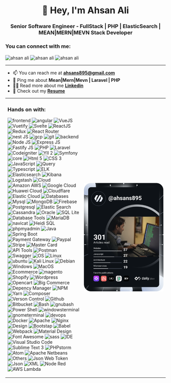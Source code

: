<h1 align="center" dir="auto">👋 Hey, I'm Ahsan Ali</h1>

<h3 align="center" dir="auto">Senior Software Engineer - FullStack | PHP | ElasticSearch | MEAN|MERN|MEVN Stack Developer</h3>

<h3 align="left" dir="auto">You can connect with me:</h3>
<p>
    <a href="https://www.linkedin.com/in/ahsan-sheikh-809812117" rel="nofollow" style="text-decoration: none;">
        <img align="center"
            src="https://img.shields.io/badge/LinkedIn-0077B5?style=for-the-badge&logo=linkedin&logoColor=white"
            alt="ahsan ali" height="20" width="55">
    </a>
    <a href="https://www.hackerrank.com/ahsans895" rel="nofollow" style="text-decoration: none;">
        <img align="center"
            src="https://img.shields.io/badge/-Hackerrank-2EC866?style=for-the-badge&logo=HackerRank&logoColor=white"
            alt="ahsan ali" height="20" width="55">
    </a>
    <a href="mailto:email@example.com" style="text-decoration: none;">
        <img align="center"
            src="https://img.shields.io/badge/Gmail-D14836?style=for-the-badge&logo=gmail&logoColor=white"
            alt="ahsan ali" height="20" width="55">
    </a>
</p>

<hr/>

<ul align="left">
<!--     <li>🔭 I’m currently working on <strong><a href="https://svelte.dev">Svelte</a></strong></li> -->
    <li>📫 You can reach me at <strong><a href="mailto:email@example.com">ahsans895@gmail.com</a></strong></li>
    <li>💬 Ping me about <strong>Mean|Mern|Mevn | Laravel | PHP</strong></li>
    <li>👨‍💻 Read more about me <strong><a href="https://www.linkedin.com/in/ahsan-sheikh-809812117">Linkedin</a></strong></li>
    <li>📙 Check out my <strong><a href="https://docs.google.com/document/d/1ZyriP785_jejysJX4S9HP_uY_eeYzhXMMa9tcOQnfyM/edit#heading=h.w5bmpx157f3t">Resume</a></strong></li>
</ul>

<table>
    <tbody>
        <tr>            
            <td border="0">
                <h3>Hands on with:</h3>
                <p align="left" dir="auto">
                    <img src="https://img.shields.io/badge/!frontend-white?style=for-the-badge" alt="frontend">
                    <a href="https://angular.io" rel="nofollow" style="text-decoration: none;">
                        <img src="https://cdn.simpleicons.org/angular" alt="angular" width="30" height="30">
                    </a>
                    <a href="https://getbootstrap.com" rel="nofollow" style="text-decoration: none;">
                        <img src="https://cdn.simpleicons.org/vue.js" alt="VueJS" width="30" height="30">
                    </a>
                    <a href="https://www.chartjs.org" rel="nofollow" style="text-decoration: none;">
                        <img src="https://cdn.simpleicons.org/vuetify" alt="Vuetify" width="30" height="30">
                    </a>
                    <a href="https://www.w3schools.com/css/" rel="nofollow" style="text-decoration: none;">
                        <img src="https://cdn.simpleicons.org/svelte" alt="Svelte" width="30" height="30">
                    </a>
                    <a href="https://www.docker.com/" rel="nofollow" style="text-decoration: none;">
                        <img src="https://cdn.simpleicons.org/react" alt="ReactJS" width="30" height="30">
                    </a>
                    <a href="https://www.elastic.co" rel="nofollow" style="text-decoration: none;">
                        <img src="https://cdn.simpleicons.org/redux" alt="Redux" width="30" height="30">
                    </a>
                    <a href="https://expressjs.com" rel="nofollow" style="text-decoration: none;">
                        <img src="https://cdn.simpleicons.org/reactrouter" alt="React Router" width="30" height="30">
                    </a>
                    <a href="https://firebase.google.com/" rel="nofollow" style="text-decoration: none;">
                        <img src="https://cdn.simpleicons.org/nestjs" alt="nest JS" width="30" height="30">
                    </a>
                    <a href="https://cloud.google.com" rel="nofollow" style="text-decoration: none;">
                        <img src="https://cdn.simpleicons.org/nextdotjs" alt="gcp" width="30" height="30">
                    </a>
                    <a href="https://git-scm.com/" rel="nofollow" style="text-decoration: none;">
                        <img src="https://cdn.simpleicons.org/chartdotjs" alt="git" width="30" height="30">
                    </a>
                    <img src="https://img.shields.io/badge/!backend-white?style=for-the-badge" alt="backend">
                    <a href="https://graphql.org" rel="nofollow" style="text-decoration: none;">
                        <img src="https://cdn.simpleicons.org/nodedotjs" alt="Node JS" width="30" height="30">
                    </a>
                    <a href="https://heroku.com" rel="nofollow" style="text-decoration: none;">
                        <img src="https://cdn.simpleicons.org/express" alt="Express JS" width="30" height="30">
                    </a>
                    <a href="https://www.w3.org/html/" rel="nofollow" style="text-decoration: none;">
                        <img src="https://cdn.simpleicons.org/fastify" alt="Fastify JS" width="30" height="30">
                    </a>
                    <a href="https://developer.mozilla.org/en-US/docs/Web/JavaScript" rel="nofollow" style="text-decoration: none;">
                        <img src="https://cdn.simpleicons.org/php" alt="PHP" width="30" height="30">
                    </a>
                    <a href="https://www.elastic.co/kibana" rel="nofollow" style="text-decoration: none;">
                        <img src="https://cdn.simpleicons.org/laravel" alt="Laravel" width="30" height="30">
                    </a>
                    <a href="https://www.linux.org/" rel="nofollow" style="text-decoration: none;">
                        <img src="https://cdn.simpleicons.org/codeigniter" alt="Codeigniter" width="30" height="30">
                    </a>
                    <a href="https://materializecss.com/" rel="nofollow" style="text-decoration: none;">
                        <img src="https://img.shields.io/badge/YII2-gray?style=for-the-badge" alt="YII 2" width="30" height="30">
                    </a>
                    <a href="https://www.mongodb.com/" rel="nofollow" style="text-decoration: none;">
                        <img src="https://cdn.simpleicons.org/symfony" alt="Symfony" width="30" height="30">
                    </a>                    
                    <img src="https://img.shields.io/badge/!core-white?style=for-the-badge" alt="core">
                    <a href="https://www.microsoft.com/en-us/sql-server" rel="nofollow" style="text-decoration: none;">
                        <img src="https://cdn.simpleicons.org/html5" alt="Html 5" width="30" height="30">
                    </a>
                    <a href="https://www.mysql.com/" rel="nofollow" style="text-decoration: none;">
                        <img src="https://cdn.simpleicons.org/css3" alt="CSS 3" width="30" height="30">
                    </a>
                    <a href="https://nextjs.org/" rel="nofollow" style="text-decoration: none;">
                        <img src="https://cdn.simpleicons.org/javaScript" alt="JavaScript" width="30"
                            height="30">
                    </a>
                    <a href="https://nodejs.org" rel="nofollow" style="text-decoration: none;">
                        <img src="https://cdn.simpleicons.org/jQuery" alt="jQuery" width="30" height="30">
                    </a>
                    <a href="https://www.oracle.com/" rel="nofollow" style="text-decoration: none;">
                        <img src="https://cdn.simpleicons.org/typescript" alt="Typescript" width="30"
                            height="30">
                    </a>
                    <img src="https://img.shields.io/badge/!ELK-white?style=for-the-badge" alt="ELK">
                    <a href="https://www.postgresql.org" rel="nofollow" style="text-decoration: none;">
                        <img src="https://cdn.simpleicons.org/elasticsearch" alt="Elasticsearch" width="30"
                            height="30">
                    </a>
                    <a href="https://postman.com" rel="nofollow" style="text-decoration: none;">
                        <img src="https://cdn.simpleicons.org/kibana" alt="Kibana" width="30" height="30">
                    </a>
                    <a href="https://www.python.org" rel="nofollow" style="text-decoration: none;">
                        <img src="https://cdn.simpleicons.org/logstash" alt="Logstash" width="30" height="30">
                    </a>                    
                    <img src="https://img.shields.io/badge/!Cloud-white?style=for-the-badge" alt="Cloud">
                    <a href="https://reactjs.org/" rel="nofollow" style="text-decoration: none;">
                        <img src="https://cdn.simpleicons.org/amazonaws" alt="Amazon AWS" width="30" height="30">
                    </a>
                    <a href="https://redux.js.org" rel="nofollow" style="text-decoration: none;">
                        <img src="https://cdn.simpleicons.org/googlecloud" alt="Google Cloud" width="30" height="30">
                    </a>
                    <a href="https://sass-lang.com" rel="nofollow" style="text-decoration: none;">
                        <img src="https://cdn.simpleicons.org/huawei" alt="Huawei Cloud" width="30" height="30">
                    </a>
                    <a href="https://www.sqlite.org/" rel="nofollow" style="text-decoration: none;">
                        <img src="https://cdn.simpleicons.org/cloudflare" alt="Cloudflare" width="30" height="30">
                    </a>
                    <a href="https://www.sqlite.org/" rel="nofollow" style="text-decoration: none;">
                        <img src="https://cdn.simpleicons.org/elasticcloud" alt="Elastic Cloud" width="30" height="30">
                    </a>                    
                    <img src="https://img.shields.io/badge/!Databases-white?style=for-the-badge" alt="Databases">
                    <a href="https://reactjs.org/" rel="nofollow" style="text-decoration: none;">
                        <img src="https://cdn.simpleicons.org/mysql" alt="Mysql" width="30" height="30">
                    </a>
                    <a href="https://www.sqlite.org/" rel="nofollow" style="text-decoration: none;">
                        <img src="https://cdn.simpleicons.org/mongoDB" alt="MongoDB" width="30" height="30">
                    </a>
                    <a href="https://www.sqlite.org/" rel="nofollow" style="text-decoration: none;">
                        <img src="https://cdn.simpleicons.org/firebase" alt="Firebase" width="30" height="30">
                    </a>
                    <a href="https://www.sqlite.org/" rel="nofollow" style="text-decoration: none;">
                        <img src="https://cdn.simpleicons.org/postgresql" alt="Postgresql" width="30" height="30">
                    </a>
                    <a href="https://www.sqlite.org/" rel="nofollow" style="text-decoration: none;">
                        <img src="https://cdn.simpleicons.org/elasticsearch" alt="Elastic Search" width="30" height="30">
                    </a>
                    <a href="https://www.sqlite.org/" rel="nofollow" style="text-decoration: none;">
                        <img src="https://cdn.simpleicons.org/apachecassandra" alt="Cassandra" width="30" height="30">
                    </a>
                    <a href="https://www.sqlite.org/" rel="nofollow" style="text-decoration: none;">
                        <img src="https://cdn.simpleicons.org/oracle" alt="Oracle" width="30" height="30">
                    </a>
                    <a href="https://www.sqlite.org/" rel="nofollow" style="text-decoration: none;">
                        <img src="https://cdn.simpleicons.org/sqlite" alt="SQL Lite" width="30" height="30">
                    </a>                    
                    <img src="https://img.shields.io/badge/!Database Tools-white?style=for-the-badge" alt="Database Tools">
                    <a href="https://sass-lang.com" rel="nofollow" style="text-decoration: none;">
                        <img src="https://cdn.simpleicons.org/mariaDB" alt="MariaDB" width="30" height="30">
                    </a>                        
                    <a href="https://sass-lang.com" rel="nofollow" style="text-decoration: none;">
                        <img src="https://img.shields.io/badge/navicat-green?style=for-the-badge" alt="navicat" width="40" height="25">
                    </a>
                    <a href="https://sass-lang.com" rel="nofollow" style="text-decoration: none;">
                        <img src="https://img.shields.io/badge/HeidiSQL-green?style=for-the-badge" alt="Heidi SQL" width="40" height="25">
                    </a>
                    <a href="https://sass-lang.com" rel="nofollow" style="text-decoration: none;">
                        <img src="https://cdn.simpleicons.org/phpmyadmin" alt="phpmyadmin" width="30" height="30">
                    </a>                    
                    <img src="https://img.shields.io/badge/!Java-white?style=for-the-badge" alt="Java">
                    <a href="https://sass-lang.com" rel="nofollow" style="text-decoration: none;">
                        <img src="https://cdn.simpleicons.org/springboot" alt="Spring Boot" width="30" height="30">
                    </a>
                    <img src="https://img.shields.io/badge/!payment gateway-white?style=for-the-badge" alt="Payment Gateway">
                    <a href="https://sass-lang.com" rel="nofollow" style="text-decoration: none;">
                        <img src="https://cdn.simpleicons.org/paypal" alt="Paypal" width="30" height="30">
                    </a>
                    <a href="https://sass-lang.com" rel="nofollow" style="text-decoration: none;">
                        <img src="https://cdn.simpleicons.org/stripe" alt="Stripe" width="30" height="30">
                    </a>
                    <a href="https://sass-lang.com" rel="nofollow" style="text-decoration: none;">
                        <img src="https://cdn.simpleicons.org/mastercard" alt="Master Card" width="30" height="30">
                    </a>                    
                    <img src="https://img.shields.io/badge/!API Tools-white?style=for-the-badge" alt="API Tools">
                    <a href="https://sass-lang.com" rel="nofollow" style="text-decoration: none;">
                        <img src="https://cdn.simpleicons.org/postman" alt="Postman" width="30" height="30">
                    </a>
                    <a href="https://sass-lang.com" rel="nofollow" style="text-decoration: none;">
                        <img src="https://cdn.simpleicons.org/swagger" alt="Swagger" width="30" height="30">
                    </a>                    
                    <img src="https://img.shields.io/badge/!OS-white?style=for-the-badge" alt="OS">
                    <a href="https://sass-lang.com" rel="nofollow" style="text-decoration: none;">
                        <img src="https://cdn.simpleicons.org/linux" alt="Linux" width="30" height="30">
                    </a>
                    <a href="https://sass-lang.com" rel="nofollow" style="text-decoration: none;">
                        <img src="https://cdn.simpleicons.org/Ubuntu" alt="ubuntu" width="30" height="30">
                    </a>
                    <a href="https://sass-lang.com" rel="nofollow" style="text-decoration: none;">
                        <img src="https://cdn.simpleicons.org/kalilinux" alt="Kali Linux" width="30" height="30">
                    </a>
                    <a href="https://sass-lang.com" rel="nofollow" style="text-decoration: none;">
                        <img src="https://cdn.simpleicons.org/debian" alt="Debian" width="30" height="30">
                    </a>
                    <a href="https://sass-lang.com" rel="nofollow" style="text-decoration: none;">
                        <img src="https://cdn.simpleicons.org/windows" alt="Windows" width="30" height="30">
                    </a>
                    <a href="https://sass-lang.com" rel="nofollow" style="text-decoration: none;">
                        <img src="https://cdn.simpleicons.org/macos" alt="MacOS" width="30" height="30">
                    </a>                    
                    <img src="https://img.shields.io/badge/!Ecommerce-white?style=for-the-badge" alt="Ecommerce">
                    <a href="https://sass-lang.com" rel="nofollow" style="text-decoration: none;">
                        <img src="https://cdn.simpleicons.org/magento" alt="magento" width="30" height="30">
                    </a>
                    <a href="https://sass-lang.com" rel="nofollow" style="text-decoration: none;">
                        <img src="https://cdn.simpleicons.org/shopify" alt="Shopify" width="30" height="30">
                    </a>
                    <a href="https://sass-lang.com" rel="nofollow" style="text-decoration: none;">
                        <img src="https://cdn.simpleicons.org/wordpress" alt="Wordpress" width="30" height="30">
                    </a>
                    <a href="https://sass-lang.com" rel="nofollow" style="text-decoration: none;">
                        <img src="https://img.shields.io/badge/opencart-gray?style=for-the-badge" alt="Opencart"  width="30" height="30">
                    </a>
                    <a href="https://sass-lang.com" rel="nofollow" style="text-decoration: none;">
                        <img src="https://cdn.simpleicons.org/bigcommerce" alt="Big Commerce" width="30" height="30">
                    </a>                    
                    <img src="https://img.shields.io/badge/!Depency Manager-white?style=for-the-badge" alt="Depency Manager">
                    <a href="https://sass-lang.com" rel="nofollow" style="text-decoration: none;">
                        <img src="https://cdn.simpleicons.org/npm" alt="NPM" width="30" height="30">
                    </a>
                    <a href="https://sass-lang.com" rel="nofollow" style="text-decoration: none;">
                        <img src="https://cdn.simpleicons.org/yarn" alt="Yarn" width="30" height="30">
                    </a>
                    <a href="https://sass-lang.com" rel="nofollow" style="text-decoration: none;">
                        <img src="https://cdn.simpleicons.org/composer" alt="Composer" width="30" height="30">
                    </a>                    
                    <img src="https://img.shields.io/badge/!Verson Control-white?style=for-the-badge" alt="Verson Control">
                    <a href="https://sass-lang.com" rel="nofollow" style="text-decoration: none;">
                        <img src="https://cdn.simpleicons.org/github" alt="Github" width="30" height="30">
                    </a>
                    <a href="https://sass-lang.com" rel="nofollow" style="text-decoration: none;">
                        <img src="https://cdn.simpleicons.org/bitbucket" alt="Bitbucket" width="30" height="30">
                    </a>                    
                    <img src="https://img.shields.io/badge/!Bash-white?style=for-the-badge" alt="Bash">
                    <a href="https://sass-lang.com" rel="nofollow" style="text-decoration: none;">
                        <img src="https://cdn.simpleicons.org/gnubash" alt="gnubash" width="30" height="30">
                    </a>
                    <a href="https://sass-lang.com" rel="nofollow" style="text-decoration: none;">
                        <img src="https://cdn.simpleicons.org/powershell" alt="Power Shell" width="30" height="30">
                    </a>
                    <a href="https://sass-lang.com" rel="nofollow" style="text-decoration: none;">
                        <img src="https://cdn.simpleicons.org/windowsterminal" alt="windowsterminal" width="30" height="30">
                    </a>
                    <a href="https://sass-lang.com" rel="nofollow" style="text-decoration: none;">
                        <img src="https://cdn.simpleicons.org/gnometerminal" alt="gnometerminal" width="30" height="30">
                    </a>                    
                    <img src="https://img.shields.io/badge/!devops-white?style=for-the-badge" alt="devops">
                    <a href="https://sass-lang.com" rel="nofollow" style="text-decoration: none;">
                        <img src="https://cdn.simpleicons.org/docker" alt="Docker" width="30" height="30">
                    </a>
                    <a href="https://sass-lang.com" rel="nofollow" style="text-decoration: none;">
                        <img src="https://cdn.simpleicons.org/apache" alt="Apache" width="30" height="30">
                    </a>
                    <a href="https://sass-lang.com" rel="nofollow" style="text-decoration: none;">
                        <img src="https://cdn.simpleicons.org/nginx" alt="Nginx" width="30" height="30">
                    </a>                    
                    <img src="https://img.shields.io/badge/!Design-white?style=for-the-badge" alt="Design">
                    <a href="https://sass-lang.com" rel="nofollow" style="text-decoration: none;">
                        <img src="https://cdn.simpleicons.org/bootstrap" alt="Bootstap" width="30" height="30">
                    </a>
                    <a href="https://sass-lang.com" rel="nofollow" style="text-decoration: none;">
                        <img src="https://cdn.simpleicons.org/babel" alt="Babel" width="30" height="30">
                    </a>
                    <a href="https://sass-lang.com" rel="nofollow" style="text-decoration: none;">
                        <img src="https://cdn.simpleicons.org/webpack" alt="Webpack" width="30" height="30">
                    </a>
                    <a href="https://sass-lang.com" rel="nofollow" style="text-decoration: none;">
                        <img src="https://cdn.simpleicons.org/materialdesign" alt="Material Design" width="30" height="30">
                    </a>
                    <a href="https://sass-lang.com" rel="nofollow" style="text-decoration: none;">
                        <img src="https://cdn.simpleicons.org/fontawesome" alt="Font Awesome" width="30" height="30">
                    </a>
                    <a href="https://sass-lang.com" rel="nofollow" style="text-decoration: none;">
                        <img src="https://cdn.simpleicons.org/sass" alt="sass" width="30" height="30">
                    </a>                    
                    <img src="https://img.shields.io/badge/!IDE-white?style=for-the-badge" alt="IDE">
                    <a href="https://sass-lang.com" rel="nofollow" style="text-decoration: none;">
                        <img src="https://cdn.simpleicons.org/visualstudiocode" alt="Visual Studio Code" width="30" height="30">
                    </a>
                    <a href="https://sass-lang.com" rel="nofollow" style="text-decoration: none;">
                        <img src="https://cdn.simpleicons.org/sublimetext" alt="Sublime Text 3" width="30" height="30">
                    </a>
                    <a href="https://sass-lang.com" rel="nofollow" style="text-decoration: none;">
                        <img src="https://cdn.simpleicons.org/phpstorm" alt="PHPstorm" width="30" height="30">
                    </a>
                    <a href="https://sass-lang.com" rel="nofollow" style="text-decoration: none;">
                        <img src="https://cdn.simpleicons.org/atom" alt="Atom" width="30" height="30">
                    </a>
                    <a href="https://sass-lang.com" rel="nofollow" style="text-decoration: none;">
                        <img src="https://cdn.simpleicons.org/apachenetbeanside" alt="Apache Netbeans" width="30" height="30">
                    </a>                    
                    <img src="https://img.shields.io/badge/!Others-white?style=for-the-badge" alt="Others">
                    <a href="https://sass-lang.com" rel="nofollow" style="text-decoration: none;">
                        <img src="https://cdn.simpleicons.org/jsonwebtokens" alt="Json Web Token" width="30"
                            height="30">
                    </a>
                    <a href="https://sass-lang.com" rel="nofollow" style="text-decoration: none;">
                        <img src="https://cdn.simpleicons.org/json" alt="Json" width="30" height="30">
                    </a>
                    <a href="https://sass-lang.com" rel="nofollow" style="text-decoration: none;">
                        <img src="https://img.shields.io/badge/xml-gray?style=for-the-badge" alt="XML" width="30" height="25">
                    </a>
                    <a href="https://sass-lang.com" rel="nofollow" style="text-decoration: none;">
                        <img src="https://cdn.simpleicons.org/nodered" alt="Node Red" width="30" height="30">
                    </a>
                    <a href="https://sass-lang.com" rel="nofollow" style="text-decoration: none;">
                        <img src="https://cdn.simpleicons.org/awslambda" alt="AWS Lambda" width="30"
                            height="30">
                    </a>
                </p>
            </td>
            <td width="250" border="0">
                <a href="https://app.daily.dev/ahsans895">
                    <img src="https://github.com/ahsans895/ahsans895/blob/main/devcard.svg" alt="Ahsan Sheikh's Dev Card" />
                </a>
            </td>
        </tr>
    </tbody>    
</table>
